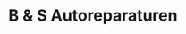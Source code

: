 ---
title: "B & S Autoreparaturen"
url: /oberkraemer/b-und-s-autoreparaturen/
shop: Autowerkstatt
---